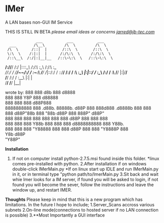 IMer
====

A LAN bases non-GUI IM Service


THIS IS STILL IN BETA
*please email ideas or concerns jarred@jb-tec.com*

                  ___           ___           ___     
      ___        /\__\         /\  \         /\  \    
     /\  \      /::|  |       /::\  \       /::\  \   
     \:\  \    /:|:|  |      /:/\:\  \     /:/\:\  \  
     /::\__\  /:/|:|__|__   /::\~\:\  \   /::\~\:\  \ 
  __/:/\/__/ /:/ |::::\__\ /:/\:\ \:\__\ /:/\:\ \:\__\
 /\/:/  /    \/__/~~/:/  / \:\~\:\ \/__/ \/_|::\/:/  /
 \::/__/           /:/  /   \:\ \:\__\      |:|::/  / 
  \:\__\          /:/  /     \:\ \/__/      |:|\/__/  
   \/__/         /:/  /       \:\__\        |:|  |    
                 \/__/         \/__/         \|__|    




wrote by:
888    888 d8b          888             d8888                 
888    888 Y8P          888            d88888                 
888    888              888           d88P888                 
8888888888 888  .d88b.  88888b.      d88P 888 888d888 .d8888b 
888    888 888 d88P"88b 888 "88b    d88P  888 888P"  d88P"    
888    888 888 888  888 888  888   d88P   888 888    888      
888    888 888 Y88b 888 888  888  d8888888888 888    Y88b.    
888    888 888  "Y88888 888  888 d88P     888 888     "Y8888P 
                    888                                       
               Y8b d88P                                       
                "Y88P"                   

**Installation**
1. If not on computer install python-2.7.5.msi found inside this folder.
	*linux comes pre-installed with python.
2.After installation if on windows double-click IMerMain.py
	*If on linux start up IDLE and run IMerMain.py in it, or in terminal type "python path/to/ImerMain.py
3.Sit back and wait whie Imer looks for a IM server, if found you will be asked to login, if not found you
  will become the sever, follow the instructions and leave the window up, and restart IMER.

**Thoughts**
Please keep in mind that this is a new program which has limitations.
In the future I hope to include;
1.Server_Scans accross various subnets
2.On-line mode(connections to hosted server if no LAN connection is possible)
3.**Most Importantly a GUI interface

